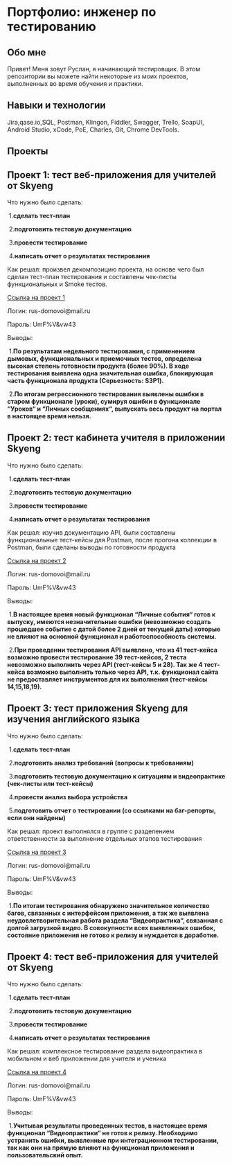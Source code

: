 <h1>Портфолио: инженер по тестированию</h1>

<h2>Обо мне</h2>

<p>Привет! Меня зовут Руслан, я начинающий тестировщик.
В этом репозитории вы можете найти некоторые из моих проектов, выполненных во время обучения и практики.</p>

<h2>Навыки и технологии</h2>

<p>Jira,qase.io,SQL, Postman, Klingon, Fiddler, Swagger, Trello,
SoapUI, Android Studio, xCode, PoE, Charles, Git, Chrome DevTools.</p>

<h2>Проекты</h2>

<h2>Проект 1: тест веб-приложения для учителей от Skyeng</h2>

<p>Что нужно было сделать:</p>

<p>&nbsp;1.<b>сделать тест-план </b></p>
<p>&nbsp;2.<b>подготовить тестовую документацию</b></p>
<p>&nbsp;3.<b>провести тестирование</b></p>
<p>&nbsp;4.<b>написать отчет о результатах тестирования</b></p>

<p>Как решал: произвел декомпозицию проекта, на основе чего был сделан тест-план тестирования и составлены чек-листы функциональных и Smoke тестов.</p>
<a href="https://dvoinb1estandartb1.atlassian.net/wiki/spaces/HOMEWORK/pages/1343489/1+2-"> Ссылка на проект 1</a>
<p>Логин:     rus-domovoi@mail.ru</p>
<p>Пароль:   UmF%V&vw43</p>

<p>Выводы:</p>
<p>&nbsp;1.<b>По результатам недельного тестирования, с применением дымовых, функциональных и приемочных тестов,  определена высокая степень готовности продукта (более 90%). В ходе тестирования выявлена одна значительная ошибка, блокирующая часть функционала продукта (Серьезность: S3P1).</b></p>
<p>&nbsp;2.<b>По итогам регрессионного тестирования выявлены ошибки в старом функционале (уроки), сумируя ошибки в функционале “Уроков“ и “Личных сообщениях“, выпускать весь продукт на портал в настоящее время нельзя.</b></p>

<h2>Проект 2: тест кабинета учителя в приложении Skyeng</h2>

<p>Что нужно было сделать:</p>

<p>&nbsp;1.<b>сделать тест-план </b></p>
<p>&nbsp;2.<b>подготовить тестовую документацию</b></p>
<p>&nbsp;3.<b>провести тестирование</b></p>
<p>&nbsp;4.<b>написать отчет о результатах тестирования</b></p>

<p>Как решал: изучив документацию API, были составлены функциональные тест-кейсы для Postman, после прогона коллекции в Postman, были сделаны выводы по готовности продукта</p>
<a href="https://dvoinb1estandartb1.atlassian.net/wiki/spaces/HOMEWORK/pages/1343489/1+2-"> Ссылка на проект 2</a>
<p>Логин:     rus-domovoi@mail.ru</p>
<p>Пароль:   UmF%V&vw43</p>

<p>Выводы:</p>
<p>&nbsp;1.<b>В настоящее время новый функционал “Личные события“ готов к выпуску, имеются незначительные ошибки (невозможно создать прошедшее событие с датой более 2 дней от текущей даты) которые не влияют на основной функционал и работоспособность системы.</b></p>
<p>&nbsp;2.<b>При проведении тестирования API выявлено, что из 41 тест-кейса возможно провести тестирование 39 тест-кейсов, 2 теста невозможно выполнить через API (тест-кейсы 5 и 28). Так же 4 тест-кейса возможно выполнить только через API, т.к. функционал сайта не предоставляет инструментов для их выполнения (тест-кейсы 14,15,18,19).</b></p>

<h2>Проект 3: тест приложения Skyeng для изучения английского языка</h2>

<p>Что нужно было сделать:</p>

<p>&nbsp;1.<b>сделать тест-план </b></p>
<p>&nbsp;2.<b>подготовить анализ требований (вопросы к требованиям)</b></p>
<p>&nbsp;3.<b>подготовить тестовую документацию к ситуациям и видеопрактике (чек-листы или тест-кейсы)</b></p>
<p>&nbsp;4.<b>провести анализ выбора устройства</b></p>
<p>&nbsp;5.<b>подготовить отчет о тестировании (со ссылками на баг-репорты, если они найдены)</b></p>

<p>Как решал: проект выполнялся в группе с разделением ответственности за выполнение отдельных этапов тестирования</p>
<a href="https://dvoinb1estandartb1.atlassian.net/wiki/spaces/HOMEWORK/pages/16154625/.+3-+."> Ссылка на проект 3</a>
<p>Логин:     rus-domovoi@mail.ru</p>
<p>Пароль:   UmF%V&vw43</p>

<p>Выводы:</p>
<p>&nbsp;1.<b>По итогам тестирования обнаружено значительное количество багов, связанных с интерфейсом приложения, а так же выявлена неудовлетворительная работа раздела “Видеопрактика“, связанная с долгой загрузкой видео. В совокупности всех выявленных ошибок, состояние приложения не готово к релизу и нуждается в доработке.</b></p>

<h2>Проект 4: тест веб-приложения для учителей от Skyeng </h2>

<p>Что нужно было сделать:</p>

<p>&nbsp;1.<b>сделать тест-план </b></p>
<p>&nbsp;2.<b>подготовить тестовую документацию</b></p>
<p>&nbsp;3.<b>провести тестирование</b></p>
<p>&nbsp;4.<b>написать отчет о результатах тестирования</b></p>

<p>Как решал: комплексное тестирование раздела видеопрактика в мобильном и веб приложении для учителя и ученика</p>
<a href="https://dvoinb1estandartb1.atlassian.net/wiki/spaces/HOMEWORK/pages/20316161/QA"> Ссылка на проект 4</a>
<p>Логин:     rus-domovoi@mail.ru</p>
<p>Пароль:   UmF%V&vw43</p>

<p>Выводы:</p>
<p>&nbsp;1.<b>Учитывая результаты проведенных тестов, в настоящее время функционал “Видеопрактики“ не готов к релизу. Необходимо устранить ошибки, выявленные при интеграционном тестировании, так как они на прямую влияют на функционал приложения и пользовательский опыт.</b></p>
